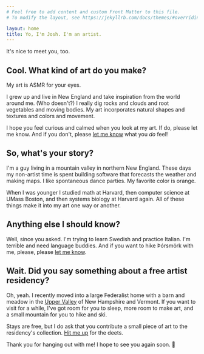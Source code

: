 ```yaml
---
# Feel free to add content and custom Front Matter to this file.
# To modify the layout, see https://jekyllrb.com/docs/themes/#overriding-theme-defaults

layout: home
title: Yo, I'm Josh. I'm an artist.
---
```


It's nice to meet you, too.

## Cool. What kind of art do you make?
My art is ASMR for your eyes.

I grew up and live in New England and take inspiration from
the world around me. (Who doesn't?) I really dig rocks and clouds
and root vegetables and moving bodies. My art incorporates natural shapes
and textures and colors and movement.

I hope you feel curious and calmed when you look at my art. If do, please let me know. And if you don't, please <a href="https://www.twitter.com/jreyeth" target="_blank">let me know</a> what you *do* feel!

## So, what's your story?
I'm a guy living in a mountain valley in northern New England. These days my non-artist time is spent building software that forecasts the weather and making maps. I like spontaneous dance parties. My favorite color is orange.

When I was younger I studied math at Harvard, then computer science at UMass Boston, and then systems biology at Harvard again. All of these things make it into my art one way or another.

## Anything else I should know?
Well, since you asked. I'm trying to learn Swedish and practice Italian. I'm terrible and need language buddies. And if you want to hike Þórsmörk with me, please, please <a href="https://www.twitter.com/jreyeth" target="_blank">let me know</a>.

## Wait. Did you say something about a free artist residency?
Oh, yeah. I recently moved into a large Federalist home with a barn and meadow in the <a href="https://uppervalleyarts.com/what-is-the-upper-valley/" target="_blank">Upper Valley</a> of New Hampshire and Vermont. If you want to visit for a while, I've got room for you to sleep, more room to make art, and a small mountain for you to hike and ski.

Stays are free, but I do ask that you contribute a small piece of art to the residency's collection. <a href="https://www.twitter.com/jreyeth" target="_blank">Hit me up</a> for the deets.

Thank you for hanging out with me! I hope to see you again soon. 👋
